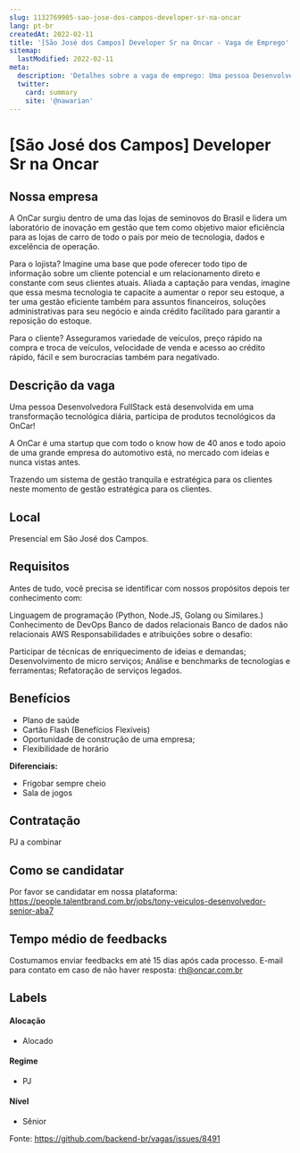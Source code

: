 ```yaml
---
slug: 1132769905-sao-jose-dos-campos-developer-sr-na-oncar
lang: pt-br
createdAt: 2022-02-11
title: '[São José dos Campos] Developer Sr na Oncar - Vaga de Emprego'
sitemap:
  lastModified: 2022-02-11
meta:
  description: 'Detalhes sobre a vaga de emprego: Uma pessoa Desenvolvedora FullStack está desenvolvida em uma transformação tecnológica diária, participa de produtos tecnológicos da OnCar! A OnCar é uma startup que com todo o know how de 40 anos e todo apoio de uma grande empresa do automotivo está, no mercado com ideias e nunca vistas antes. Trazendo um sistema de gestão tranquila e estratégica para os clientes neste momento de gestão estratégica para os clientes.'
  twitter:
    card: summary
    site: '@nawarian'
---
```


# [São José dos Campos] Developer Sr na Oncar

<!--
==================================================
Caso a vaga for remoto durante a pandemia informar no texto "Remoto durante o covid"
==================================================
-->
<!-- 
==================================================
POR FAVOR, SÓ POSTE SE A VAGA FOR PARA BACK-END!

Não faça distinção de gênero no título da vaga.

Use: "Back-End Developer" ao invés de 
"Desenvolvedor Back-End" \o/

Exemplo: `[São Paulo] Back-End Developer @ NOME DA EMPRESA`
==================================================
-->
<!--
==================================================
Caso a vaga for remoto durante a pandemia deixar a linha abaixo
==================================================
-->

## Nossa empresa

A OnCar surgiu dentro de uma das lojas de seminovos do Brasil e lidera um laboratório de inovação em gestão que tem como objetivo maior eficiência para as lojas de carro de todo o país por meio de tecnologia, dados e excelência de operação.

Para o lojista?
Imagine uma base que pode oferecer todo tipo de informação sobre um cliente potencial e um relacionamento direto e constante com seus clientes atuais.
Aliada a captação para vendas, imagine que essa mesma tecnologia te capacite a aumentar o repor seu estoque, a ter uma gestão eficiente também para assuntos financeiros, soluções administrativas para seu negócio e ainda crédito facilitado para garantir a reposição do estoque.

Para o cliente?
Asseguramos variedade de veículos, preço rápido na compra e troca de veículos, velocidade de venda e acesso ao crédito rápido, fácil e sem burocracias também para negativado.

## Descrição da vaga

Uma pessoa Desenvolvedora FullStack está desenvolvida em uma transformação tecnológica diária, participa de produtos tecnológicos da OnCar!

A OnCar é uma startup que com todo o know how de 40 anos e todo apoio de uma grande empresa do automotivo está, no mercado com ideias e nunca vistas antes.

Trazendo um sistema de gestão tranquila e estratégica para os clientes neste momento de gestão estratégica para os clientes.

## Local

Presencial em São José dos Campos.

## Requisitos

Antes de tudo, você precisa se identificar com nossos propósitos depois ter conhecimento com:

Linguagem de programação (Python, Node.JS, Golang ou Similares.)
Conhecimento de DevOps
Banco de dados relacionais
Banco de dados não relacionais
AWS
Responsabilidades e atribuições sobre o desafio:

Participar de técnicas de enriquecimento de ideias e demandas;
Desenvolvimento de micro serviços;
Análise e benchmarks de tecnologias e ferramentas;
Refatoração de serviços legados.

## Benefícios

- Plano de saúde
- Cartão Flash (Benefícios Flexíveis)
- Oportunidade de construção de uma empresa;
- Flexibilidade de horário


**Diferenciais:**

- Frigobar sempre cheio 
- Sala de jogos

## Contratação

PJ a combinar

## Como se candidatar

Por favor se candidatar em nossa plataforma: https://people.talentbrand.com.br/jobs/tony-veiculos-desenvolvedor-senior-aba7

## Tempo médio de feedbacks

Costumamos enviar feedbacks em até 15 dias após cada processo.
E-mail para contato em caso de não haver resposta: rh@oncar.com.br

## Labels
<!-- retire os labels que não fazem sentido à vaga -->

#### Alocação
- Alocado


#### Regime

- PJ

#### Nível

- Sênior





Fonte: https://github.com/backend-br/vagas/issues/8491